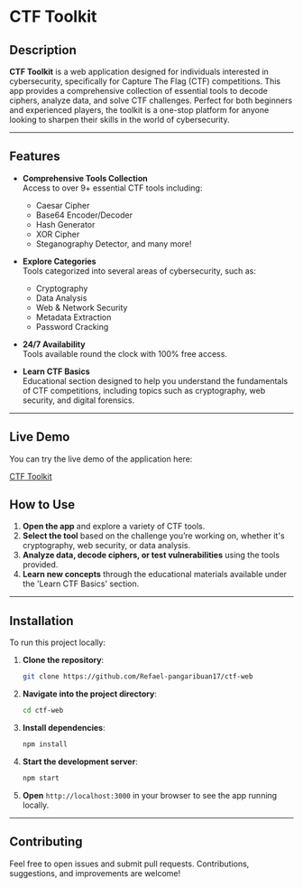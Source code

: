# CTF Toolkit

## Description
**CTF Toolkit** is a web application designed for individuals interested in cybersecurity, specifically for Capture The Flag (CTF) competitions. This app provides a comprehensive collection of essential tools to decode ciphers, analyze data, and solve CTF challenges. Perfect for both beginners and experienced players, the toolkit is a one-stop platform for anyone looking to sharpen their skills in the world of cybersecurity.

---

## Features

- **Comprehensive Tools Collection**  
  Access to over 9+ essential CTF tools including:
  - Caesar Cipher
  - Base64 Encoder/Decoder
  - Hash Generator
  - XOR Cipher
  - Steganography Detector, and many more!

- **Explore Categories**  
  Tools categorized into several areas of cybersecurity, such as:
  - Cryptography
  - Data Analysis
  - Web & Network Security
  - Metadata Extraction
  - Password Cracking

- **24/7 Availability**  
  Tools available round the clock with 100% free access.

- **Learn CTF Basics**  
  Educational section designed to help you understand the fundamentals of CTF competitions, including topics such as cryptography, web security, and digital forensics.

---

## Live Demo

You can try the live demo of the application here:

[CTF Toolkit](https://code-crack-lab.lovable.app/)

## How to Use

1. **Open the app** and explore a variety of CTF tools.
2. **Select the tool** based on the challenge you’re working on, whether it's cryptography, web security, or data analysis.
3. **Analyze data, decode ciphers, or test vulnerabilities** using the tools provided.
4. **Learn new concepts** through the educational materials available under the 'Learn CTF Basics' section.

---

## Installation

To run this project locally:

1. **Clone the repository**:
    ```bash
    git clone https://github.com/Refael-pangaribuan17/ctf-web
    ```

2. **Navigate into the project directory**:
    ```bash
    cd ctf-web
    ```

3. **Install dependencies**:
    ```bash
    npm install
    ```

4. **Start the development server**:
    ```bash
    npm start
    ```

5. **Open** `http://localhost:3000` in your browser to see the app running locally.

---

## Contributing

Feel free to open issues and submit pull requests. Contributions, suggestions, and improvements are welcome!
